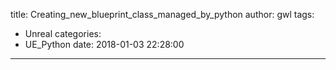 title: Creating_new_blueprint_class_managed_by_python
author: gwl
tags:
  - Unreal
categories:
  - UE_Python
date: 2018-01-03 22:28:00
---
